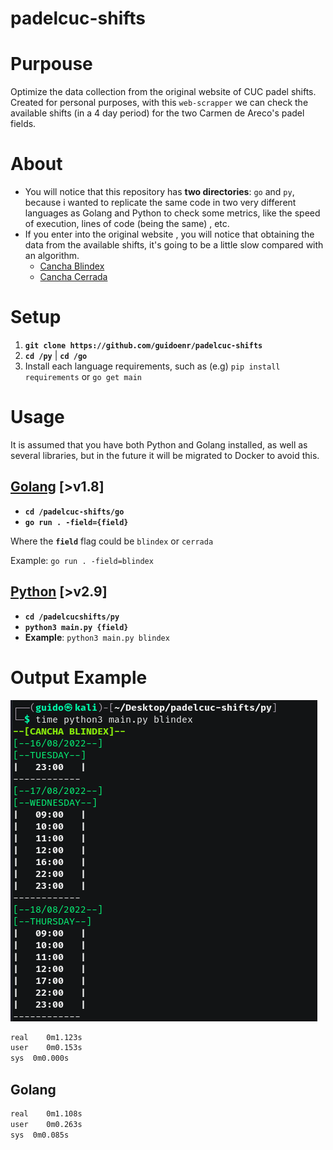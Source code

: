 # padelcuc-shifts

# Purpouse
Optimize the data collection from the original website of CUC padel shifts. \
Created for personal purposes, with this `web-scrapper` we can check the available shifts (in a 4 day period) for the two Carmen de Areco's padel fields. 




# About
- You will notice that this repository has **two directories**: `go` and `py`, because i wanted to replicate the same code in two very different languages as Golang and Python to check some metrics, like the speed of execution, lines of code (being the same) , etc.
- If you enter into the original website , you will notice that obtaining the data from the available shifts, it's going to be a little slow compared with an algorithm.
    - [Cancha Blindex](https://darturnos.com/CanchasPadelCuc/4188)
    - [Cancha Cerrada](https://darturnos.com/CanchasPadelCuc/4189)


# Setup
1. **`git clone https://github.com/guidoenr/padelcuc-shifts`**
2. **`cd /py`** | **`cd /go`**
3. Install each language requirements, such as (e.g) `pip install requirements` or `go get main` 

# Usage
It is assumed that you have both Python and Golang installed, as well as several libraries, but in the future it will be migrated to Docker to avoid this.
## <ins>Golang</ins> [>v1.8]
- **`cd /padelcuc-shifts/go`**
- **`go run . -field={field}`**

Where the **`field`** flag could be `blindex` or `cerrada`

Example: `go run . -field=blindex`

## <ins>Python</ins> [>v2.9]

- **`cd /padelcucshifts/py`**
- **`python3 main.py {field}`**
- **Example**: `python3 main.py blindex`


# Output Example
![](metrics/2022-08-16-19-13-13.png)
```bash
real	0m1.123s
user	0m0.153s
sys	 0m0.000s
```

## Golang
```bash
real	0m1.108s
user	0m0.263s
sys	 0m0.085s
```
